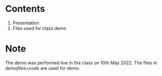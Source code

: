 # Contents
1. Presentation
2. Files used for class demo

# Note
The demo was performed live in the class on 10th May 2022. The files in _demofiles+code_ are used for demo.

